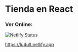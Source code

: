 
# Tienda en React

### Ver Online:

[![Netlify Status](https://api.netlify.com/api/v1/badges/40450277-2648-433a-8e15-8091a88dfafe/deploy-status)](https://app.netlify.com/sites/lu4ult/deploys)

https://lu4ult.netlify.app
